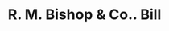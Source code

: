 ---
doi: 10.7916/D84F32TG
date_other: '1877'
date_other_textual: '1877'
form: printed ephemera
genre:
- Invoices
name:
- R. M. Bishop & Co.
object_in_context_url: https://biggert.cul.columbia.edu/items/view/ave_biggert_01270
subject_hierarchical_geographic:
- Cincinnati, Ohio, United States
subject_name:
- R. M. Bishop & Co.
title: R. M. Bishop & Co.. Bill
sort_title: R. M. Bishop & Co.. Bill
call_number: ave_biggert_01270
coordinates:
- 39.1,-84.51666666666667
pid: ave_biggert_01270
identifiers: ave_biggert_01270
thumbnail: https://derivativo-3.library.columbia.edu/iiif/2/ldpd:343078/full/!256,256/0/native.jpg
permalink: "/items/ave_biggert_01270/"
layout: iiif-image-page
---